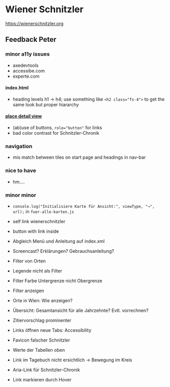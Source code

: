 # Wiener Schnitzler
https://wienerschnitzler.org

## Feedback Peter

### minor a11y issues
* axedevtools
* accessibe.com
* experte.com
#### index.html
* heading levels h1 -> h4; use something like `<h2 class="fs-4">` to get the same look but proper hiararchy

#### [place detail view](https://wienerschnitzler.org/pmb190698.html)
* (ab)use of buttons, `role="button"` for links
* bad color contrast for Schnitzler-Chronik

### navigation
* mis match between tiles on start page and headings in nav-bar

### nice to have
* hm....

### minor minor
* `console.log("Initialisiere Karte für Ansicht:", viewType, "→", url);` in `fuer-alle-karten.js`

* self link wienerschnitzler 
* button with link inside
* Abgleich Menü und Anleitung auf index.xml
* Screencast? Erklärungen? Gebrauchsanleitung?
* Filter von Orten
* Legende nicht als Filter
* Filter Farbe Untergrenze nicht Obergrenze
* Filter anzeigen
* Orte in Wien: Wie anzeigen?
* Übersicht: Gesamtansicht für alle Jahrzehnte? Evtl. vorrechnen?
* Zitiervorschlag prominenter
* Links öffnen neue Tabs: Accessibility
* Favicon falscher Schnitzler
* Werte der Tabellen oben
* Link im Tagebuch nicht ersichtlich -> Bewegung im Kreis
* Aria-Link für Schnitzler-Chronik
* Link markieren durch Hover
